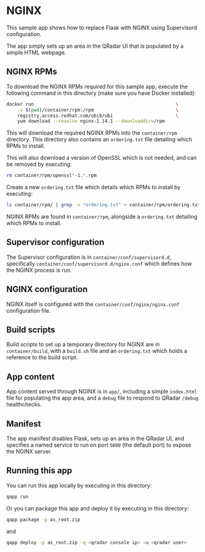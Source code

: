 # NGINX

This sample app shows how to replace Flask with NGINX using Supervisord configuration.

The app simply sets up an area in the QRadar UI that is populated by a simple HTML webpage.

## NGINX RPMs

To download the NGINX RPMs required for this sample app, execute the following command in this directory (make sure
you have Docker installed):

```bash
docker run                                                    \
    -v $(pwd)/container/rpm:/rpm                              \
    registry.access.redhat.com/ubi8/ubi                       \
    yum download --resolve nginx-1.14.1 --downloaddir=/rpm
```

This will download the required NGINX RPMs into the `container/rpm` directory. This directory also contains an
`ordering.txt` file detailing which RPMs to install.

This will also download a version of OpenSSL which is not needed, and can be removed by executing:

```bash
rm container/rpm/openssl*-1.*.rpm
```

Create a new `ordering.txt` file which details which RPMs to install by executing:

```bash
ls container/rpm/ | grep -v "ordering.txt" > container/rpm/ordering.txt
```

NGINX RPMs are found in `container/rpm`, alongside a `ordering.txt` detailing which RPMs to install.

## Supervisor configuration

The Supervisor configuration is in `container/conf/supervisord.d`, specifically
`container/conf/supervisord.d/nginx.conf` which defines how the NGINX process is run.

## NGINX configuration

NGINX itself is configured with the `container/conf/nginx/nginx.conf` configuration file.

## Build scripts

Build scripts to set up a temporary directory for NGINX are in `container/build`, with a `build.sh` file and an
`ordering.txt` which holds a reference to the build script.

## App content

App content served through NGINX is in `app/`, including a simple `index.html` file for populating the app area, and
a `debug` file to respond to QRadar `/debug` healthchecks.

## Manifest

The app manifest disables Flask, sets up an area in the QRadar UI, and specifies a named service to run on port `5000`
(the default port) to expose the NGINX server.

## Running this app

You can run this app locally by executing in this directory:

```bash
qapp run
```

Or you can package this app and deploy it by executing in this directory:

```bash
qapp package -p as_root.zip
```

and

```bash
qapp deploy -p as_root.zip -q <qradar console ip> -u <qradar user>
```
